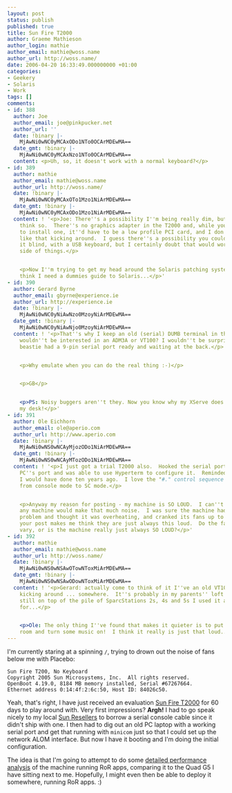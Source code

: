 ```yaml
---
layout: post
status: publish
published: true
title: Sun Fire T2000
author: Graeme Mathieson
author_login: mathie
author_email: mathie@woss.name
author_url: http://woss.name/
date: 2006-04-20 16:33:49.000000000 +01:00
categories:
- Geekery
- Solaris
- Work
tags: []
comments:
- id: 388
  author: Joe
  author_email: joe@pinkpucker.net
  author_url: ''
  date: !binary |-
    MjAwNi0wNC0yMCAxODo1NTo0OCArMDEwMA==
  date_gmt: !binary |-
    MjAwNi0wNC0yMCAxNzo1NTo0OCArMDEwMA==
  content: <p>Uh, so, it doesn't work with a normal keyboard?</p>
- id: 389
  author: mathie
  author_email: mathie@woss.name
  author_url: http://woss.name/
  date: !binary |-
    MjAwNi0wNC0yMCAxOTo1Mzo1NiArMDEwMA==
  date_gmt: !binary |-
    MjAwNi0wNC0yMCAxODo1Mzo1NiArMDEwMA==
  content: ! '<p>Joe: There''s a possibility I''m being really dim, but no, I don''t
    think so.  There''s no graphics adapter in the T2000 and, while you might be able
    to install one, it''d have to be a low profile PCI card, and I don''t have anything
    like that kicking around.  I guess there''s a possibility you could interact with
    it blind, with a USB keyboard, but I certainly doubt that would work for the SC
    side of things.</p>


    <p>Now I''m trying to get my head around the Solaris patching system.  Oww.  I
    think I need a dummies guide to Solaris...</p>'
- id: 390
  author: Gerard Byrne
  author_email: gbyrne@experience.ie
  author_url: http://experience.ie
  date: !binary |-
    MjAwNi0wNC0yNiAwNzo0MzoyNiArMDEwMA==
  date_gmt: !binary |-
    MjAwNi0wNC0yNiAwNjo0MzoyNiArMDEwMA==
  content: ! '<p>That''s why I keep an old (serial) DUMB terminal in the attic. You
    wouldn''t be interested in an ADM3A or VT100? I wouldn''t be surprised if that
    beastie had a 9-pin serial port ready and waiting at the back.</p>


    <p>Why emulate when you can do the real thing :-)</p>


    <p>GB</p>


    <p>PS: Noisy buggers aren''t they. Now you know why my XServe does not live beside
    my desk!</p>'
- id: 391
  author: Ole Eichhorn
  author_email: ole@aperio.com
  author_url: http://www.aperio.com
  date: !binary |-
    MjAwNi0wNS0wNCAyMjozODo1NiArMDEwMA==
  date_gmt: !binary |-
    MjAwNi0wNS0wNCAyMTozODo1NiArMDEwMA==
  content: ! '<p>I just got a trial T2000 also.  Hooked the serial port to a nearby
    PC''s port and was able to use Hyperterm to configure it.  Reminded me of something
    I would have done ten years ago.  I love the "#." control sequence to go back
    from console mode to SC mode.</p>


    <p>Anyway my reason for posting - my machine is SO LOUD.  I can''t even believe
    any machine would make that much noise.  I was sure the machine had a hardware
    problem and thought it was overheating, and cranked its fans up to max to compensate.  Reading
    your post makes me think they are just always this loud.  Do the fans'' speeds
    vary, or is the machine really just always SO LOUD?</p>'
- id: 392
  author: mathie
  author_email: mathie@woss.name
  author_url: http://woss.name/
  date: !binary |-
    MjAwNi0wNS0wNSAwOTowNToxMiArMDEwMA==
  date_gmt: !binary |-
    MjAwNi0wNS0wNSAwODowNToxMiArMDEwMA==
  content: ! '<p>Gerard: actually come to think of it I''ve an old VT100 terminal
    kicking around ... somewhere.  It''s probably in my parents'' loft these days,
    still on top of the pile of SparcStations 2s, 4s and 5s I used it as a console
    for...</p>


    <p>Ole: The only thing I''ve found that makes it quieter is to put it in another
    room and turn some music on!  I think it really is just that loud...</p>'
---
```

I'm currently staring at a spinning `/`, trying to drown out the noise of fans below me with Placebo:

    Sun Fire T200, No Keyboard
    Copyright 2005 Sun Microsystems, Inc.  All rights reserved.
    OpenBoot 4.19.0, 8184 MB memory installed, Serial #67267664.
    Ethernet address 0:14:4f:2:6c:50, Host ID: 84026c50.

Yeah, that's right, I have just received an evaluation [Sun Fire T2000](http://www.sun.com/servers/coolthreads/t2000/test/overview_a.jsp?name=A) for 60 days to play around with.  Very first impressions?  **Argh!** I had to go speak nicely to my local [Sun Resellers](http://www.accesscomputing.co.uk/) to borrow a serial console cable since it didn't ship with one.  I then had to dig out an old PC laptop with a working serial port and get that running with `minicom` just so that I could set up the network ALOM interface.  But now I have it booting and I'm doing the initial configuration.

The idea is that I'm going to attempt to do some [detailed performance analysis](http://blogs.sun.com/roller/page/jonathan/20060221) of the machine running RoR apps, comparing it to the Quad G5 I have sitting next to me.  Hopefully, I might even then be able to deploy it somewhere, running RoR apps. :)
